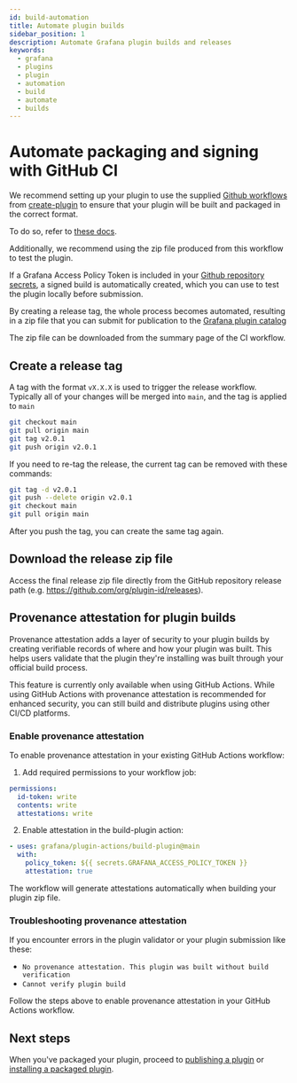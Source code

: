 ```yaml
---
id: build-automation
title: Automate plugin builds
sidebar_position: 1
description: Automate Grafana plugin builds and releases
keywords:
  - grafana
  - plugins
  - plugin
  - automation
  - build
  - automate
  - builds
---
```


# Automate packaging and signing with GitHub CI

We recommend setting up your plugin to use the supplied [Github workflows](../get-started/set-up-development-environment.mdx#set-up-github-workflows) from [create-plugin](../get-started/get-started.mdx)
to ensure that your plugin will be built and packaged in the correct format.

To do so, refer to [these docs](https://github.com/grafana/plugin-actions/blob/main/build-plugin/README.md).

Additionally, we recommend using the zip file produced from this workflow to test the plugin.

If a Grafana Access Policy Token is included in your [Github repository secrets](https://docs.github.com/en/codespaces/managing-codespaces-for-your-organization/managing-development-environment-secrets-for-your-repository-or-organization), a signed build is automatically created, which you can use to test the plugin locally before submission.

By creating a release tag, the whole process becomes automated, resulting in a zip file that you can submit for publication to the [Grafana plugin catalog](https://grafana.com/plugins)

The zip file can be downloaded from the summary page of the CI workflow.

## Create a release tag

A tag with the format `vX.X.X` is used to trigger the release workflow. Typically all of your changes will be merged into `main`, and the tag is applied to `main`

```BASH
git checkout main
git pull origin main
git tag v2.0.1
git push origin v2.0.1
```

If you need to re-tag the release, the current tag can be removed with these commands:

```BASH
git tag -d v2.0.1
git push --delete origin v2.0.1
git checkout main
git pull origin main
```

After you push the tag, you can create the same tag again.

## Download the release zip file

Access the final release zip file directly from the GitHub repository release path (e.g. https://github.com/org/plugin-id/releases).

## Provenance attestation for plugin builds

Provenance attestation adds a layer of security to your plugin builds by creating verifiable records of where and how your plugin was built. This helps users validate that the plugin they're installing was built through your official build process.

This feature is currently only available when using GitHub Actions. While using GitHub Actions with provenance attestation is recommended for enhanced security, you can still build and distribute plugins using other CI/CD platforms.

### Enable provenance attestation

To enable provenance attestation in your existing GitHub Actions workflow:

1. Add required permissions to your workflow job:

```yaml
permissions:
  id-token: write
  contents: write
  attestations: write
```

2. Enable attestation in the build-plugin action:

```yaml
- uses: grafana/plugin-actions/build-plugin@main
  with:
    policy_token: ${{ secrets.GRAFANA_ACCESS_POLICY_TOKEN }}
    attestation: true
```

The workflow will generate attestations automatically when building your plugin zip file.

### Troubleshooting provenance attestation

If you encounter errors in the plugin validator or your plugin submission like these:

- `No provenance attestation. This plugin was built without build verification`
- `Cannot verify plugin build`

Follow the steps above to enable provenance attestation in your GitHub Actions workflow.

## Next steps

When you've packaged your plugin, proceed to [publishing a plugin](./publish-or-update-a-plugin.md) or [installing a packaged plugin](https://grafana.com/docs/grafana/latest/administration/plugin-management/#install-a-packaged-plugin).
